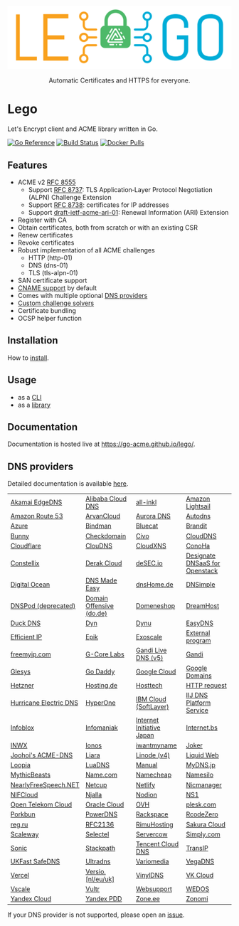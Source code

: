<div align="center">
  <img alt="lego logo" src="./docs/static/images/lego-logo.min.svg">
  <p>Automatic Certificates and HTTPS for everyone.</p>
</div>

# Lego

Let's Encrypt client and ACME library written in Go.

[![Go Reference](https://pkg.go.dev/badge/github.com/go-acme/lego/v4.svg)](https://pkg.go.dev/github.com/go-acme/lego/v4)
[![Build Status](https://github.com//go-acme/lego/workflows/Main/badge.svg?branch=master)](https://github.com//go-acme/lego/actions)
[![Docker Pulls](https://img.shields.io/docker/pulls/goacme/lego.svg)](https://hub.docker.com/r/goacme/lego/)

## Features

- ACME v2 [RFC 8555](https://www.rfc-editor.org/rfc/rfc8555.html)
  - Support [RFC 8737](https://www.rfc-editor.org/rfc/rfc8737.html): TLS Application‑Layer Protocol Negotiation (ALPN) Challenge Extension
  - Support [RFC 8738](https://www.rfc-editor.org/rfc/rfc8738.html): certificates for IP addresses
  - Support [draft-ietf-acme-ari-01](https://datatracker.ietf.org/doc/draft-ietf-acme-ari/): Renewal Information (ARI) Extension
- Register with CA
- Obtain certificates, both from scratch or with an existing CSR
- Renew certificates
- Revoke certificates
- Robust implementation of all ACME challenges
  - HTTP (http-01)
  - DNS (dns-01)
  - TLS (tls-alpn-01)
- SAN certificate support
- [CNAME support](https://letsencrypt.org/2019/10/09/onboarding-your-customers-with-lets-encrypt-and-acme.html) by default
- Comes with multiple optional [DNS providers](https://go-acme.github.io/lego/dns)
- [Custom challenge solvers](https://go-acme.github.io/lego/usage/library/writing-a-challenge-solver/)
- Certificate bundling
- OCSP helper function

## Installation

How to [install](https://go-acme.github.io/lego/installation/).

## Usage

- as a [CLI](https://go-acme.github.io/lego/usage/cli)
- as a [library](https://go-acme.github.io/lego/usage/library)

## Documentation

Documentation is hosted live at https://go-acme.github.io/lego/.

## DNS providers

Detailed documentation is available [here](https://go-acme.github.io/lego/dns).

<!-- START DNS PROVIDERS LIST -->

|                                                                                 |                                                                                 |                                                                                 |                                                                                 |
|---------------------------------------------------------------------------------|---------------------------------------------------------------------------------|---------------------------------------------------------------------------------|---------------------------------------------------------------------------------|
| [Akamai EdgeDNS](https://go-acme.github.io/lego/dns/edgedns/)                   | [Alibaba Cloud DNS](https://go-acme.github.io/lego/dns/alidns/)                 | [all-inkl](https://go-acme.github.io/lego/dns/allinkl/)                         | [Amazon Lightsail](https://go-acme.github.io/lego/dns/lightsail/)               |
| [Amazon Route 53](https://go-acme.github.io/lego/dns/route53/)                  | [ArvanCloud](https://go-acme.github.io/lego/dns/arvancloud/)                    | [Aurora DNS](https://go-acme.github.io/lego/dns/auroradns/)                     | [Autodns](https://go-acme.github.io/lego/dns/autodns/)                          |
| [Azure](https://go-acme.github.io/lego/dns/azure/)                              | [Bindman](https://go-acme.github.io/lego/dns/bindman/)                          | [Bluecat](https://go-acme.github.io/lego/dns/bluecat/)                          | [Brandit](https://go-acme.github.io/lego/dns/brandit/)                          |
| [Bunny](https://go-acme.github.io/lego/dns/bunny/)                              | [Checkdomain](https://go-acme.github.io/lego/dns/checkdomain/)                  | [Civo](https://go-acme.github.io/lego/dns/civo/)                                | [CloudDNS](https://go-acme.github.io/lego/dns/clouddns/)                        |
| [Cloudflare](https://go-acme.github.io/lego/dns/cloudflare/)                    | [ClouDNS](https://go-acme.github.io/lego/dns/cloudns/)                          | [CloudXNS](https://go-acme.github.io/lego/dns/cloudxns/)                        | [ConoHa](https://go-acme.github.io/lego/dns/conoha/)                            |
| [Constellix](https://go-acme.github.io/lego/dns/constellix/)                    | [Derak Cloud](https://go-acme.github.io/lego/dns/derak/)                        | [deSEC.io](https://go-acme.github.io/lego/dns/desec/)                           | [Designate DNSaaS for Openstack](https://go-acme.github.io/lego/dns/designate/) |
| [Digital Ocean](https://go-acme.github.io/lego/dns/digitalocean/)               | [DNS Made Easy](https://go-acme.github.io/lego/dns/dnsmadeeasy/)                | [dnsHome.de](https://go-acme.github.io/lego/dns/dnshomede/)                     | [DNSimple](https://go-acme.github.io/lego/dns/dnsimple/)                        |
| [DNSPod (deprecated)](https://go-acme.github.io/lego/dns/dnspod/)               | [Domain Offensive (do.de)](https://go-acme.github.io/lego/dns/dode/)            | [Domeneshop](https://go-acme.github.io/lego/dns/domeneshop/)                    | [DreamHost](https://go-acme.github.io/lego/dns/dreamhost/)                      |
| [Duck DNS](https://go-acme.github.io/lego/dns/duckdns/)                         | [Dyn](https://go-acme.github.io/lego/dns/dyn/)                                  | [Dynu](https://go-acme.github.io/lego/dns/dynu/)                                | [EasyDNS](https://go-acme.github.io/lego/dns/easydns/)                          |
| [Efficient IP](https://go-acme.github.io/lego/dns/efficientip/)                 | [Epik](https://go-acme.github.io/lego/dns/epik/)                                | [Exoscale](https://go-acme.github.io/lego/dns/exoscale/)                        | [External program](https://go-acme.github.io/lego/dns/exec/)                    |
| [freemyip.com](https://go-acme.github.io/lego/dns/freemyip/)                    | [G-Core Labs](https://go-acme.github.io/lego/dns/gcore/)                        | [Gandi Live DNS (v5)](https://go-acme.github.io/lego/dns/gandiv5/)              | [Gandi](https://go-acme.github.io/lego/dns/gandi/)                              |
| [Glesys](https://go-acme.github.io/lego/dns/glesys/)                            | [Go Daddy](https://go-acme.github.io/lego/dns/godaddy/)                         | [Google Cloud](https://go-acme.github.io/lego/dns/gcloud/)                      | [Google Domains](https://go-acme.github.io/lego/dns/googledomains/)             |
| [Hetzner](https://go-acme.github.io/lego/dns/hetzner/)                          | [Hosting.de](https://go-acme.github.io/lego/dns/hostingde/)                     | [Hosttech](https://go-acme.github.io/lego/dns/hosttech/)                        | [HTTP request](https://go-acme.github.io/lego/dns/httpreq/)                     |
| [Hurricane Electric DNS](https://go-acme.github.io/lego/dns/hurricane/)         | [HyperOne](https://go-acme.github.io/lego/dns/hyperone/)                        | [IBM Cloud (SoftLayer)](https://go-acme.github.io/lego/dns/ibmcloud/)           | [IIJ DNS Platform Service](https://go-acme.github.io/lego/dns/iijdpf/)          |
| [Infoblox](https://go-acme.github.io/lego/dns/infoblox/)                        | [Infomaniak](https://go-acme.github.io/lego/dns/infomaniak/)                    | [Internet Initiative Japan](https://go-acme.github.io/lego/dns/iij/)            | [Internet.bs](https://go-acme.github.io/lego/dns/internetbs/)                   |
| [INWX](https://go-acme.github.io/lego/dns/inwx/)                                | [Ionos](https://go-acme.github.io/lego/dns/ionos/)                              | [iwantmyname](https://go-acme.github.io/lego/dns/iwantmyname/)                  | [Joker](https://go-acme.github.io/lego/dns/joker/)                              |
| [Joohoi's ACME-DNS](https://go-acme.github.io/lego/dns/acme-dns/)               | [Liara](https://go-acme.github.io/lego/dns/liara/)                              | [Linode (v4)](https://go-acme.github.io/lego/dns/linode/)                       | [Liquid Web](https://go-acme.github.io/lego/dns/liquidweb/)                     |
| [Loopia](https://go-acme.github.io/lego/dns/loopia/)                            | [LuaDNS](https://go-acme.github.io/lego/dns/luadns/)                            | [Manual](https://go-acme.github.io/lego/dns/manual/)                            | [MyDNS.jp](https://go-acme.github.io/lego/dns/mydnsjp/)                         |
| [MythicBeasts](https://go-acme.github.io/lego/dns/mythicbeasts/)                | [Name.com](https://go-acme.github.io/lego/dns/namedotcom/)                      | [Namecheap](https://go-acme.github.io/lego/dns/namecheap/)                      | [Namesilo](https://go-acme.github.io/lego/dns/namesilo/)                        |
| [NearlyFreeSpeech.NET](https://go-acme.github.io/lego/dns/nearlyfreespeech/)    | [Netcup](https://go-acme.github.io/lego/dns/netcup/)                            | [Netlify](https://go-acme.github.io/lego/dns/netlify/)                          | [Nicmanager](https://go-acme.github.io/lego/dns/nicmanager/)                    |
| [NIFCloud](https://go-acme.github.io/lego/dns/nifcloud/)                        | [Njalla](https://go-acme.github.io/lego/dns/njalla/)                            | [Nodion](https://go-acme.github.io/lego/dns/nodion/)                            | [NS1](https://go-acme.github.io/lego/dns/ns1/)                                  |
| [Open Telekom Cloud](https://go-acme.github.io/lego/dns/otc/)                   | [Oracle Cloud](https://go-acme.github.io/lego/dns/oraclecloud/)                 | [OVH](https://go-acme.github.io/lego/dns/ovh/)                                  | [plesk.com](https://go-acme.github.io/lego/dns/plesk/)                          |
| [Porkbun](https://go-acme.github.io/lego/dns/porkbun/)                          | [PowerDNS](https://go-acme.github.io/lego/dns/pdns/)                            | [Rackspace](https://go-acme.github.io/lego/dns/rackspace/)                      | [RcodeZero](https://go-acme.github.io/lego/dns/rcodezero/)                      |
| [reg.ru](https://go-acme.github.io/lego/dns/regru/)                             | [RFC2136](https://go-acme.github.io/lego/dns/rfc2136/)                          | [RimuHosting](https://go-acme.github.io/lego/dns/rimuhosting/)                  | [Sakura Cloud](https://go-acme.github.io/lego/dns/sakuracloud/)                 |
| [Scaleway](https://go-acme.github.io/lego/dns/scaleway/)                        | [Selectel](https://go-acme.github.io/lego/dns/selectel/)                        | [Servercow](https://go-acme.github.io/lego/dns/servercow/)                      | [Simply.com](https://go-acme.github.io/lego/dns/simply/)                        |
| [Sonic](https://go-acme.github.io/lego/dns/sonic/)                              | [Stackpath](https://go-acme.github.io/lego/dns/stackpath/)                      | [Tencent Cloud DNS](https://go-acme.github.io/lego/dns/tencentcloud/)           | [TransIP](https://go-acme.github.io/lego/dns/transip/)                          |
| [UKFast SafeDNS](https://go-acme.github.io/lego/dns/safedns/)                   | [Ultradns](https://go-acme.github.io/lego/dns/ultradns/)                        | [Variomedia](https://go-acme.github.io/lego/dns/variomedia/)                    | [VegaDNS](https://go-acme.github.io/lego/dns/vegadns/)                          |
| [Vercel](https://go-acme.github.io/lego/dns/vercel/)                            | [Versio.[nl/eu/uk]](https://go-acme.github.io/lego/dns/versio/)                 | [VinylDNS](https://go-acme.github.io/lego/dns/vinyldns/)                        | [VK Cloud](https://go-acme.github.io/lego/dns/vkcloud/)                         |
| [Vscale](https://go-acme.github.io/lego/dns/vscale/)                            | [Vultr](https://go-acme.github.io/lego/dns/vultr/)                              | [Websupport](https://go-acme.github.io/lego/dns/websupport/)                    | [WEDOS](https://go-acme.github.io/lego/dns/wedos/)                              |
| [Yandex Cloud](https://go-acme.github.io/lego/dns/yandexcloud/)                 | [Yandex PDD](https://go-acme.github.io/lego/dns/yandex/)                        | [Zone.ee](https://go-acme.github.io/lego/dns/zoneee/)                           | [Zonomi](https://go-acme.github.io/lego/dns/zonomi/)                            |

<!-- END DNS PROVIDERS LIST -->

If your DNS provider is not supported, please open an [issue](https://github.com/go-acme/lego/issues/new?assignees=&labels=enhancement%2C+new-provider&template=new_dns_provider.md).
